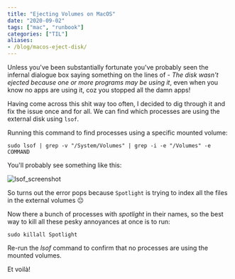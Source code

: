 ```yaml
---
title: "Ejecting Volumes on MacOS"
date: "2020-09-02"
tags: ["mac", "runbook"]
categories: ["TIL"]
aliases:
- /blog/macos-eject-disk/
---
```


Unless you've been substantially fortunate you've probably seen the infernal dialogue box saying something on the lines of - _The disk wasn't ejected because one or more programs may be using it_, even when you know no apps are using it, coz you stopped all the damn apps!

Having come across this shit way too often, I decided to dig through it and fix the issue once and for all. We can find which processes are using the external disk using `lsof`.

Running this command to find processes using a specific mounted volume:

```
sudo lsof | grep -v "/System/Volumes" | grep -i -e "/Volumes" -e COMMAND
```

You'll probably see something like this:

![lsof_screenshot](/images/lsof.png)

So turns out the error pops because `Spotlight` is trying to index all the files in the external volumes 😐

Now there a bunch of processes with _spotlight_ in their names, so the best way to kill all these pesky annoyances at once is to run:

```
sudo killall Spotlight
```

Re-run the _lsof_ command to confirm that no processes are using the mounted volumes.

Et voilà!
